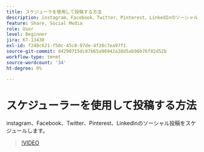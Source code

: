 ```yaml
---
title: スケジューラを使用して投稿する方法
description: instagram、Facebook、Twitter、Pinterest、LinkedInのソーシャル投稿をスケジュールします
feature: Share, Social Media
role: User
level: Beginner
jira: KT-13430
exl-id: f248c621-f50c-45c8-97de-4f28c7ea97f1
source-git-commit: d4290715dc87b65a96942a38d5ab96b76f82d52b
workflow-type: tm+mt
source-wordcount: '34'
ht-degree: 0%

---
```


# スケジューラーを使用して投稿する方法

instagram、Facebook、Twitter、Pinterest、LinkedInのソーシャル投稿をスケジュールします。

>[!VIDEO](https://video.tv.adobe.com/v/3420242?quality=12&learn=on&hidetitle=true)
